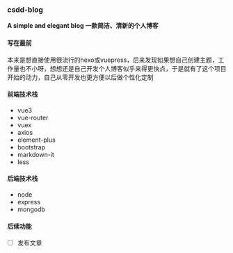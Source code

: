 

### **csdd-blog**

**A simple and elegant blog 一款简洁、清新的个人博客**

#### **写在最前**

本来是想直接使用很流行的hexo或vuepress，后来发现如果想自己创建主题，工作量也不小呀，想想还是自己开发个人博客似乎来得更快点，于是就有了这个项目开始的动力，自己从零开发也更方便以后做个性化定制

#### **前端技术栈**

- vue3
- vue-router
- vuex
- axios
- element-plus
- bootstrap
- markdown-it
- less

#### **后端技术栈**

- node
- express
- mongodb

#### **后续功能**

- [ ] 发布文章


